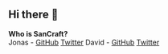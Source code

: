 ## Hi there 👋

**Who is SanCraft?** <br>
Jonas - [GitHub](https://github.com/2020Sanoj) [Twitter](https://twitter.com/2020Sanoj)
David - [GitHub](https://github.com/DavidCraftDev) [Twitter](https://twitter.com/David__Craft)

<!--

**Here are some ideas to get you started:**

🙋‍♀️ A short introduction - what is your organization all about?
🌈 Contribution guidelines - how can the community get involved?
👩‍💻 Useful resources - where can the community find your docs? Is there anything else the community should know?
🍿 Fun facts - what does your team eat for breakfast?
🧙 Remember, you can do mighty things with the power of [Markdown](https://guides.github.com/features/mastering-markdown/)
-->
